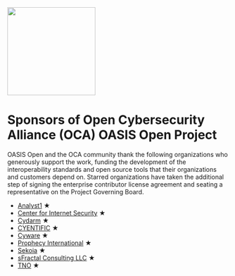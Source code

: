 <img src="artwork/Logo Files/OCA 1.png" width="200">

# Sponsors of Open Cybersecurity Alliance (OCA) OASIS Open Project

OASIS Open and the OCA community thank the following organizations who generously support the work, funding the development of the interoperability standards and open source tools that their organizations and customers depend on. Starred organizations have taken the additional step of signing the enterprise contributor license agreement and seating a representative on the Project Governing Board.


* [Analyst1](https://analyst1.com/) &bigstar;
* [Center for Internet Security](https://www.cisecurity.org/) &bigstar;
* [Cydarm](https://cydarm.com/) &bigstar;
* [CYENTIFIC](https://cyentific.eu/) &bigstar;
* [Cyware](https://cyware.com/) &bigstar;
* [Prophecy International](https://www.prophecyinternational.com/)  &bigstar;
* [Sekoia](https://www.sekoia.io/en/homepage/) &bigstar;
* [sFractal Consulting LLC](https://www.sfractal.com/) &bigstar;
* [TNO](https://www.tno.nl/nl/) &bigstar;

